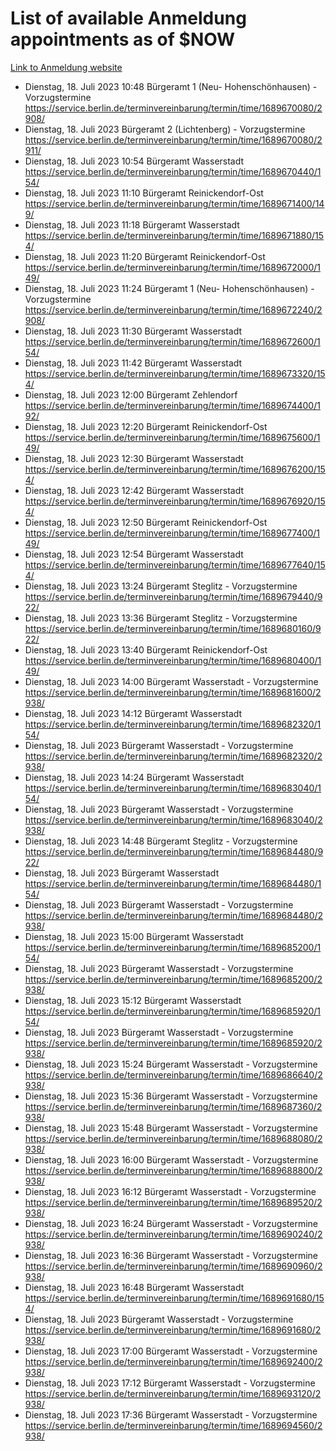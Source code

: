 # List of available Anmeldung appointments as of $NOW
[Link to Anmeldung website](https://service.berlin.de/terminvereinbarung/termin/tag.php?termin=1&anliegen[]=120686&dienstleisterlist=122210,122217,327316,122219,327312,122227,327314,122231,327346,122243,327348,122254,122252,329742,122260,329745,122262,329748,122271,327278,122273,327274,122277,327276,330436,122280,327294,122282,327290,122284,327292,122291,327270,122285,327266,122286,327264,122296,327268,150230,329760,122297,327286,122294,327284,122312,329763,122314,329775,122304,327330,122311,327334,122309,327332,317869,122281,327352,122279,329772,122283,122276,327324,122274,327326,122267,329766,122246,327318,122251,327320,122257,327322,122208,327298,122226,327300&herkunft=http%3A%2F%2Fservice.berlin.de%2Fdienstleistung%2F120686%2F)
- Dienstag, 18. Juli 2023 10:48 Bürgeramt 1 (Neu- Hohenschönhausen) - Vorzugstermine https://service.berlin.de/terminvereinbarung/termin/time/1689670080/2908/
- Dienstag, 18. Juli 2023  Bürgeramt 2 (Lichtenberg) - Vorzugstermine https://service.berlin.de/terminvereinbarung/termin/time/1689670080/2911/
- Dienstag, 18. Juli 2023 10:54 Bürgeramt Wasserstadt https://service.berlin.de/terminvereinbarung/termin/time/1689670440/154/
- Dienstag, 18. Juli 2023 11:10 Bürgeramt Reinickendorf-Ost https://service.berlin.de/terminvereinbarung/termin/time/1689671400/149/
- Dienstag, 18. Juli 2023 11:18 Bürgeramt Wasserstadt https://service.berlin.de/terminvereinbarung/termin/time/1689671880/154/
- Dienstag, 18. Juli 2023 11:20 Bürgeramt Reinickendorf-Ost https://service.berlin.de/terminvereinbarung/termin/time/1689672000/149/
- Dienstag, 18. Juli 2023 11:24 Bürgeramt 1 (Neu- Hohenschönhausen) - Vorzugstermine https://service.berlin.de/terminvereinbarung/termin/time/1689672240/2908/
- Dienstag, 18. Juli 2023 11:30 Bürgeramt Wasserstadt https://service.berlin.de/terminvereinbarung/termin/time/1689672600/154/
- Dienstag, 18. Juli 2023 11:42 Bürgeramt Wasserstadt https://service.berlin.de/terminvereinbarung/termin/time/1689673320/154/
- Dienstag, 18. Juli 2023 12:00 Bürgeramt Zehlendorf https://service.berlin.de/terminvereinbarung/termin/time/1689674400/192/
- Dienstag, 18. Juli 2023 12:20 Bürgeramt Reinickendorf-Ost https://service.berlin.de/terminvereinbarung/termin/time/1689675600/149/
- Dienstag, 18. Juli 2023 12:30 Bürgeramt Wasserstadt https://service.berlin.de/terminvereinbarung/termin/time/1689676200/154/
- Dienstag, 18. Juli 2023 12:42 Bürgeramt Wasserstadt https://service.berlin.de/terminvereinbarung/termin/time/1689676920/154/
- Dienstag, 18. Juli 2023 12:50 Bürgeramt Reinickendorf-Ost https://service.berlin.de/terminvereinbarung/termin/time/1689677400/149/
- Dienstag, 18. Juli 2023 12:54 Bürgeramt Wasserstadt https://service.berlin.de/terminvereinbarung/termin/time/1689677640/154/
- Dienstag, 18. Juli 2023 13:24 Bürgeramt Steglitz - Vorzugstermine https://service.berlin.de/terminvereinbarung/termin/time/1689679440/922/
- Dienstag, 18. Juli 2023 13:36 Bürgeramt Steglitz - Vorzugstermine https://service.berlin.de/terminvereinbarung/termin/time/1689680160/922/
- Dienstag, 18. Juli 2023 13:40 Bürgeramt Reinickendorf-Ost https://service.berlin.de/terminvereinbarung/termin/time/1689680400/149/
- Dienstag, 18. Juli 2023 14:00 Bürgeramt Wasserstadt - Vorzugstermine https://service.berlin.de/terminvereinbarung/termin/time/1689681600/2938/
- Dienstag, 18. Juli 2023 14:12 Bürgeramt Wasserstadt https://service.berlin.de/terminvereinbarung/termin/time/1689682320/154/
- Dienstag, 18. Juli 2023  Bürgeramt Wasserstadt - Vorzugstermine https://service.berlin.de/terminvereinbarung/termin/time/1689682320/2938/
- Dienstag, 18. Juli 2023 14:24 Bürgeramt Wasserstadt https://service.berlin.de/terminvereinbarung/termin/time/1689683040/154/
- Dienstag, 18. Juli 2023  Bürgeramt Wasserstadt - Vorzugstermine https://service.berlin.de/terminvereinbarung/termin/time/1689683040/2938/
- Dienstag, 18. Juli 2023 14:48 Bürgeramt Steglitz - Vorzugstermine https://service.berlin.de/terminvereinbarung/termin/time/1689684480/922/
- Dienstag, 18. Juli 2023  Bürgeramt Wasserstadt https://service.berlin.de/terminvereinbarung/termin/time/1689684480/154/
- Dienstag, 18. Juli 2023  Bürgeramt Wasserstadt - Vorzugstermine https://service.berlin.de/terminvereinbarung/termin/time/1689684480/2938/
- Dienstag, 18. Juli 2023 15:00 Bürgeramt Wasserstadt https://service.berlin.de/terminvereinbarung/termin/time/1689685200/154/
- Dienstag, 18. Juli 2023  Bürgeramt Wasserstadt - Vorzugstermine https://service.berlin.de/terminvereinbarung/termin/time/1689685200/2938/
- Dienstag, 18. Juli 2023 15:12 Bürgeramt Wasserstadt https://service.berlin.de/terminvereinbarung/termin/time/1689685920/154/
- Dienstag, 18. Juli 2023  Bürgeramt Wasserstadt - Vorzugstermine https://service.berlin.de/terminvereinbarung/termin/time/1689685920/2938/
- Dienstag, 18. Juli 2023 15:24 Bürgeramt Wasserstadt - Vorzugstermine https://service.berlin.de/terminvereinbarung/termin/time/1689686640/2938/
- Dienstag, 18. Juli 2023 15:36 Bürgeramt Wasserstadt - Vorzugstermine https://service.berlin.de/terminvereinbarung/termin/time/1689687360/2938/
- Dienstag, 18. Juli 2023 15:48 Bürgeramt Wasserstadt - Vorzugstermine https://service.berlin.de/terminvereinbarung/termin/time/1689688080/2938/
- Dienstag, 18. Juli 2023 16:00 Bürgeramt Wasserstadt - Vorzugstermine https://service.berlin.de/terminvereinbarung/termin/time/1689688800/2938/
- Dienstag, 18. Juli 2023 16:12 Bürgeramt Wasserstadt - Vorzugstermine https://service.berlin.de/terminvereinbarung/termin/time/1689689520/2938/
- Dienstag, 18. Juli 2023 16:24 Bürgeramt Wasserstadt - Vorzugstermine https://service.berlin.de/terminvereinbarung/termin/time/1689690240/2938/
- Dienstag, 18. Juli 2023 16:36 Bürgeramt Wasserstadt - Vorzugstermine https://service.berlin.de/terminvereinbarung/termin/time/1689690960/2938/
- Dienstag, 18. Juli 2023 16:48 Bürgeramt Wasserstadt https://service.berlin.de/terminvereinbarung/termin/time/1689691680/154/
- Dienstag, 18. Juli 2023  Bürgeramt Wasserstadt - Vorzugstermine https://service.berlin.de/terminvereinbarung/termin/time/1689691680/2938/
- Dienstag, 18. Juli 2023 17:00 Bürgeramt Wasserstadt - Vorzugstermine https://service.berlin.de/terminvereinbarung/termin/time/1689692400/2938/
- Dienstag, 18. Juli 2023 17:12 Bürgeramt Wasserstadt - Vorzugstermine https://service.berlin.de/terminvereinbarung/termin/time/1689693120/2938/
- Dienstag, 18. Juli 2023 17:36 Bürgeramt Wasserstadt - Vorzugstermine https://service.berlin.de/terminvereinbarung/termin/time/1689694560/2938/
